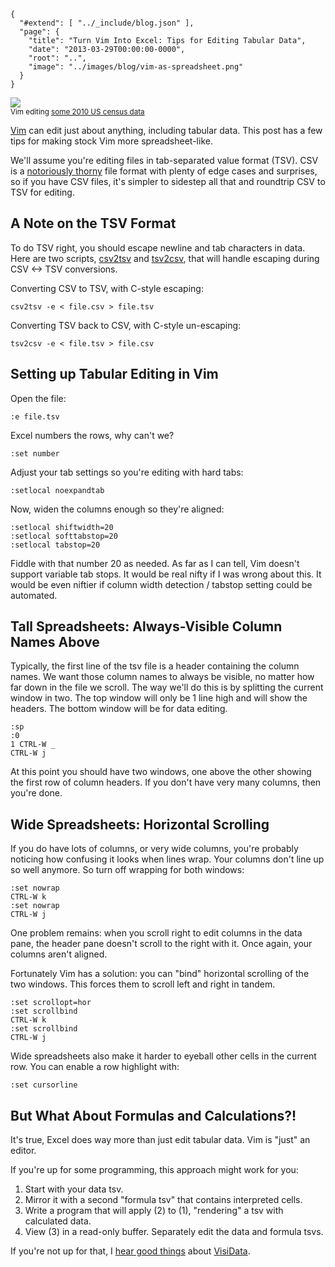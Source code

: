 
    {
      "#extend": [ "../_include/blog.json" ],
      "page": {
        "title": "Turn Vim Into Excel: Tips for Editing Tabular Data",
        "date": "2013-03-29T00:00:00-0000",
        "root": "..",
        "image": "../images/blog/vim-as-spreadsheet.png"
      }
    }

<div class="center image">
  <a href="../images/blog/vim-as-spreadsheet.png"><img src="../images/blog/vim-as-spreadsheet-thumbnail.png" /></a><br/>
  <small>Vim editing <a href="http://www.census.gov/econ/cbp/download/">some 2010 US census data</a></small>
</div>

[Vim](https://www.vim.org/) can edit just about anything, including tabular data. This post has a few tips for making stock Vim more spreadsheet-like.

We'll assume you're editing files in tab-separated value format (TSV). CSV is a [notoriously thorny](http://en.wikipedia.org/wiki/Comma-separated_values#Lack_of_a_standard) file format with plenty of edge cases and surprises, so if you have CSV files, it's simpler to sidestep all that and roundtrip CSV to TSV for editing.


## A Note on the TSV Format ##

To do TSV right, you should escape newline and tab characters in data. Here are two scripts, [csv2tsv](https://gist.github.com/acg/5312217) and [tsv2csv](https://gist.github.com/acg/5312238), that will handle escaping during CSV <-> TSV conversions.

Converting CSV to TSV, with C-style escaping:

    csv2tsv -e < file.csv > file.tsv

Converting TSV back to CSV, with C-style un-escaping:

    tsv2csv -e < file.tsv > file.csv


## Setting up Tabular Editing in Vim ##

Open the file:

    :e file.tsv

Excel numbers the rows, why can't we?

    :set number

Adjust your tab settings so you're editing with hard tabs:

    :setlocal noexpandtab

Now, widen the columns enough so they're aligned:

    :setlocal shiftwidth=20
    :setlocal softtabstop=20
    :setlocal tabstop=20

Fiddle with that number 20 as needed. As far as I can tell, Vim doesn't support variable tab stops. It would be real nifty if I was wrong about this. It would be even niftier if column width detection / tabstop setting could be automated.


## Tall Spreadsheets: Always-Visible Column Names Above ##

Typically, the first line of the tsv file is a header containing the column names. We want those column names to always be visible, no matter how far down in the file we scroll. The way we'll do this is by splitting the current window in two. The top window will only be 1 line high and will show the headers. The bottom window will be for data editing.

    :sp
    :0
    1 CTRL-W _
    CTRL-W j

At this point you should have two windows, one above the other showing the first row of column headers. If you don't have very many columns, then you're done.


## Wide Spreadsheets: Horizontal Scrolling ##

If you do have lots of columns, or very wide columns, you're probably noticing how confusing it looks when lines wrap. Your columns don't line up so well anymore. So turn off wrapping for both windows:

    :set nowrap
    CTRL-W k
    :set nowrap
    CTRL-W j

One problem remains: when you scroll right to edit columns in the data pane, the header pane doesn't scroll to the right with it. Once again, your columns aren't aligned.

Fortunately Vim has a solution: you can "bind" horizontal scrolling of the two windows. This forces them to scroll left and right in tandem.

    :set scrollopt=hor
    :set scrollbind
    CTRL-W k
    :set scrollbind
    CTRL-W j

Wide spreadsheets also make it harder to eyeball other cells in the current row. You can enable a row highlight with:

    :set cursorline


## But What About Formulas and Calculations?! ##

It's true, Excel does way more than just edit tabular data. Vim is "just" an editor.

If you're up for some programming, this approach might work for you:

1. Start with your data tsv.
2. Mirror it with a second "formula tsv" that contains interpreted cells.
3. Write a program that will apply (2) to (1), "rendering" a tsv with calculated data.
4. View (3) in a read-only buffer. Separately edit the data and formula tsvs.

If you're not up for that, I [hear good things](https://twitter.com/hillelogram/status/1455949281165250561) about [VisiData](https://www.visidata.org).

